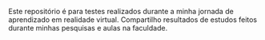 Este repositório é para testes realizados durante a minha jornada de aprendizado em realidade virtual. Compartilho resultados de estudos feitos durante minhas pesquisas e aulas na faculdade.